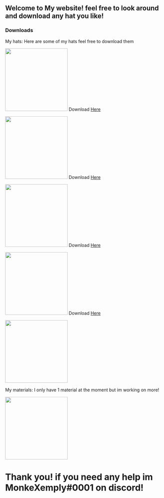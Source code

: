 ## Welcome to My website! feel free to look around and download any hat you like!

### Downloads


My hats: Here are some of my hats feel free to download them

 
 
 <img src="https://media.discordapp.net/attachments/815728560454893589/865866436664754226/216426492_196418995757240_5144229361037723274_n.jpg" height="200"/> Download <a href="https://github.com/Xemply/jerry/releases/download/1.00/the.jerry.hat">Here<a/>

 <img src="https://media.discordapp.net/attachments/815728560454893589/865815164258222120/com.AnotherAxiom.GorillaTag-20210717-141815.jpg?width=603&height=603" height="200"/> Download <a href="https://github.com/Xemply/GorillaOn/releases/download/1.10/Gorilla.On.hat">Here<a/>
 
 <img src="https://media.discordapp.net/attachments/815728560454893589/865790285479936030/com.AnotherAxiom.GorillaTag-20210717-123646.jpg?width=603&height=603" height="200"/> Download <a href="https://github.com/Xemply/GorillaOn/releases/download/1.00/Cursed.Gorilla.On.hat">Here<a/>
 
  <img src="https://media.discordapp.net/attachments/815728560454893589/866120936814280723/216868992_196824189050054_2903405837293574207_n.jpg" height="200"/> Download <a href="https://github.com/Xemply/GorillaOn/releases/download/1.00/Cursed.Gorilla.On.hat">Here<a/>
 
 <img src="https://media.discordapp.net/attachments/815728560454893589/865434483218186290/com.AnotherAxiom.GorillaTag-20210716-131203.jpg?width=603&height=603" height="200"/>
 
 My materials: I only have 1 material at the moment but im working on more!
 
 <img src="https://media.discordapp.net/attachments/815728572479701012/865833209991004170/com.AnotherAxiom.GorillaTag-20210717-154507.jpg?width=603&height=603" height="200"/>
 


<h1>Thank you! if you need any help im MonkeXemply#0001 on discord!</h1>

